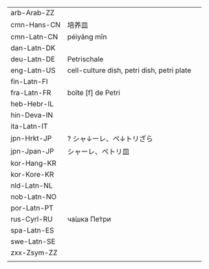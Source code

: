 | | | |
|-|-|-|
| arb-Arab-ZZ |  |  |
| cmn-Hans-CN | 培养皿 |  |
| cmn-Latn-CN | péiyǎng mǐn |  |
| dan-Latn-DK |  |  |
| deu-Latn-DE | Petrischale |  |
| eng-Latn-US | cell-culture dish, petri dish, petri plate |  |
| fin-Latn-FI |  |  |
| fra-Latn-FR | boîte [f] de Petri |  |
| heb-Hebr-IL |  |  |
| hin-Deva-IN |  |  |
| ita-Latn-IT |  |  |
| jpn-Hrkt-JP | ? シャ↓ーレ、ペ↓トリざら |  |
| jpn-Jpan-JP | シャーレ、ペトリ皿	 |  |
| kor-Hang-KR |  |  |
| kor-Kore-KR |  |  |
| nld-Latn-NL |  |  |
| nob-Latn-NO |  |  |
| por-Latn-PT |  |  |
| rus-Cyrl-RU | ча́шка Пе́три |  |
| spa-Latn-ES |  |  |
| swe-Latn-SE |  |  |
| zxx-Zsym-ZZ |  |  |
|  |  |  |
